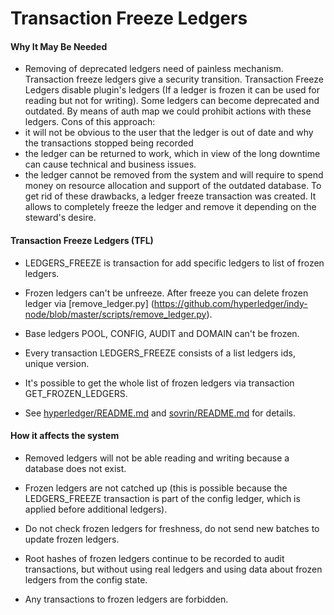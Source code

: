# Transaction Freeze Ledgers

#### Why It May Be Needed

- Removing of deprecated ledgers need of painless mechanism. Transaction freeze ledgers give a security transition. Transaction Freeze Ledgers disable plugin's ledgers (If a ledger is frozen it can be used for reading but not for writing).
Some ledgers can become deprecated and outdated. By means of auth map we could prohibit actions with these ledgers. Cons of this approach:
- it will not be obvious to the user that the ledger is out of date and why the transactions stopped being recorded
- the ledger can be returned to work, which in view of the long downtime can cause technical and business issues.
- the ledger cannot be removed from the system and will require to spend money on resource allocation and support of the outdated database.
To get rid of these drawbacks, a ledger freeze transaction was created. It allows to completely freeze the ledger and remove it depending on the steward's desire.

#### Transaction Freeze Ledgers (TFL)

- LEDGERS_FREEZE is transaction for add specific ledgers to list of frozen ledgers.

- Frozen ledgers can't be unfreeze. After freeze you can delete frozen ledger via [remove_ledger.py] (https://github.com/hyperledger/indy-node/blob/master/scripts/remove_ledger.py).

- Base ledgers POOL, CONFIG, AUDIT and DOMAIN can't be frozen.

- Every transaction LEDGERS_FREEZE consists of a list ledgers ids, unique version.

- It's possible to get the whole list of frozen ledgers via transaction GET_FROZEN_LEDGERS.

- See [hyperledger/README.md](https://github.com/esplinr/indy-hipe/blob/master/text/0162-frozen-ledgers/README.md) and [sovrin/README.md](https://github.com/esplinr/indy-hipe/blob/sovrin-sip/text/5005-token-removal/README.md) for details.

#### How it affects the system

- Removed ledgers will not be able reading and writing because a database does not exist.

- Frozen ledgers are not catched up (this is possible because the LEDGERS_FREEZE transaction is part of the config ledger, which is applied before additional ledgers).

- Do not check frozen ledgers for freshness, do not send new batches to update frozen ledgers.

- Root hashes of frozen ledgers continue to be recorded to audit transactions, but without using real ledgers and using data about frozen ledgers from the config state.

- Any transactions to frozen ledgers are forbidden.